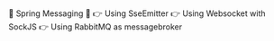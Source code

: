 🔴 Spring Messaging 🔴
👉 Using SseEmitter
👉 Using Websocket with SockJS
👉 Using RabbitMQ as messagebroker